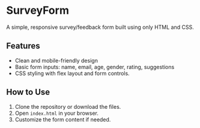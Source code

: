 # SurveyForm

A simple, responsive survey/feedback form built using only HTML and CSS.

## Features

- Clean and mobile-friendly design
- Basic form inputs: name, email, age, gender, rating, suggestions
- CSS styling with flex layout and form controls.

## How to Use

1. Clone the repository or download the files.
2. Open `index.html` in your browser.
3. Customize the form content if needed.
